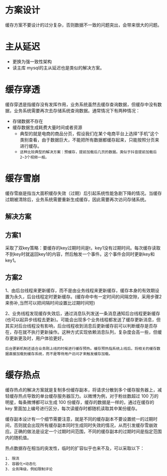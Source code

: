# 方案设计
缓存方案不要设计的过分复杂，否则数据不一致的问题突出，会带来很大的问题。

# 主从延迟
- 更换为强一致性架构
- 读主库
mysql的主从延迟也是类似的解决方案。

# 缓存穿透
缓存穿透是指缓存没有发挥作用，业务系统虽然去缓存查询数据，但缓存中没有数据，业务系统需要再次去存储系统查询数据。通常情况下有两种情况：
- 存储数据不存在
- 缓存数据生成耗费大量时间或者资源
    - 典型的就是电商的商品分页，假设我们在某个电商平台上选择“手机”这个类别查看，由于数据巨大，不能把所有数据都缓存起来，只能按照分页来进行缓存。
    - ```这种比较典型的解决方案：预缓存，提前加载后几页的数据。类似于抖音提前加载后2~3个视频一般。```

# 缓存雪崩
缓存雪崩是指当大面积缓存失效（过期）后引起系统性能急剧下降的情况。当缓存过期被清除后，业务系统需要重新生成缓存，因此需要再次访问存储系统。

## 解决方案
## 方案1
采取了双key策略：要缓存的key过期时间是t，key1没有过期时间。每次缓存读取不到key时就返回key1的内容，然后触发一个事件。这个事件会同时更新key和key1。

## 方案2
1、由后台线程来更新缓存，而不是由业务线程来更新缓存，缓存本身的有效期设置为永久，后台线程定时更新缓存。(缓存命中有一定时间的间隔空隙，采用步骤2来弥补,当然可以把间隔时间设置比过期时间短)

2、业务线程发现缓存失效后，通过消息队列发送一条消息通知后台线程更新缓存(也可以起异步线程去更新)。可能会出现多个业务线程都发送了缓存更新消息，但其实对后台线程没有影响，后台线程收到消息后更新缓存前可以判断缓存是否存在，存在就不执行更新操作。这种方式实现依赖消息队列，复杂度会高一些，但缓存更新更及时，用户体验更好。

```后台更新机制还适合业务刚上线的时候进行缓存预热。缓存预热指系统上线后，将相关的缓存数据直接加载到缓存系统，而不是等待用户访问才来触发缓存加载。```

# 缓存热点
缓存热点的解决方案就是复制多份缓存副本，将请求分散到多个缓存服务器上，减轻缓存热点导致的单台缓存服务器压力。以微博为例，对于粉丝数超过 100 万的明星，每条微博都可以生成 100 份缓存，缓存的数据是一样的，通过在缓存的 key 里面加上编号进行区分，每次读缓存时都随机读取其中某份缓存。

缓存副本设计有一个细节需要注意，就是不同的缓存副本不要设置统一的过期时间，否则就会出现所有缓存副本同时生成同时失效的情况，从而引发缓存雪崩效应。正确的做法是设定一个过期时间范围，不同的缓存副本的过期时间是指定范围内的随机值。

热点数据存在相当的突发性，临时的扩容似乎也来不及，可以采取以下：
```
1. 限流
2. 容器化+动态化
3. 业务降级，例如限制评论
```